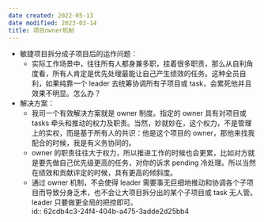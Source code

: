 ```yaml
---
date created: 2022-05-13
date modified: 2023-03-14
title: 项目owner机制
---
```

- 敏捷项目拆分成子项目后的运作问题：
	- 实际工作场景中，往往所有人都身兼多职，挂着很多职责，那么从自利角度看，所有人肯定是优先处理最能让自己产生绩效的任务。这种全员自利，如果纯靠一个 leader 去统筹协调所有子项目或 task，会累死他并且效果不明显。怎么办？
- 解决方案：
	- 我司一个有效解决方案就是 owner 制度。指定的 owner 具有对项目或 tasks 牵头和推动的权力及职责。当然，妙就妙在，这个权力，不是管理上的实权，而是基于所有人的共识：他是这个项目的 owner，那他来找我配合的时候，我是有义务协同的。
	- owner 的职责往往大于权力，所以推进工作的时候也会更累，比如对方就是要先做自己优先级更高的任务，对你的诉求 pending 冷处理。所以当然在绩效和贡献评定的时候，具有更高的倾斜度。
	- 通过 owner 机制，不会使得 leader 需要事无巨细地推动和协调各个子项目而导致分身乏术，也不会让大项目拆分出的某个子项目或 task 无人管。leader 只要做更全局的把控即可。  
	  id:: 62cdb4c3-24f4-404b-a475-3adde2d25bb4
